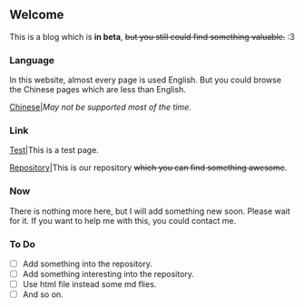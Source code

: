 ## Welcome
This is a blog which is **in beta**, ~~but you still could find something valuable.~~ :3
### Language
In this website, almost every page is used English. But you could browse the Chinese pages which are less than English.

[Chinese](/pages/zh/index.md)|*May not be supported most of the time.*

### Link
[Test](/pages/test.md)|This is a test page.

[Repository](https://github.com/Realone233/realone233.github.io)|This is our repository ~~which you can find something awesome~~.
### Now
There is nothing more here, but I will add something new soon. Please wait for it. If you want to help me with this, you could contact me.
### To Do
- [ ] Add something into the repository.
- [ ] Add something interesting into the repository.
- [ ] Use html file instead some md flies.
- [ ] And so on.
